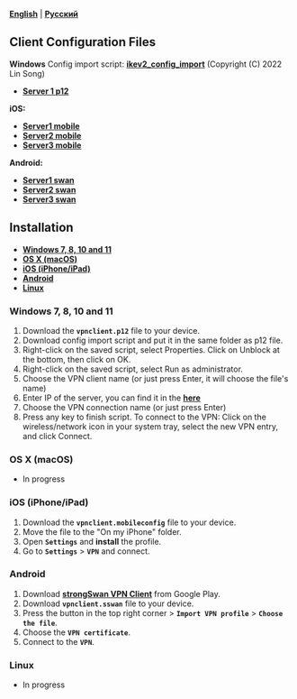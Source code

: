 [**English**](README.md) | [**Русский**](README-ru.md)

## Client Configuration Files 
**Windows**
Config import script: [**ikev2_config_import**](/client-conf/ikev2_config_import.cmd) (Copyright (C) 2022 Lin Song)
- [**Server 1 p12**](/client-conf/vpnclient1.p12)

**iOS:**
- [**Server1 mobile**](/client-conf/vpnclient1.mobileconfig)
- [**Server2 mobile**](/client-conf/vpnclient2.mobileconfig)
- [**Server3 mobile**](/client-conf/vpnclient3.mobileconfig)

**Android:**
- [**Server1 swan**](/client-conf/vpnclient1.sswan)
- [**Server2 swan**](/client-conf/vpnclient2.sswan)
- [**Server3 swan**](/client-conf/vpnclient3.sswan)

## Installation

* [**Windows 7, 8, 10 and 11**](#windows-7-8-10-and-11)
* [**OS X (macOS)**](#os-x-macos)
* [**iOS (iPhone/iPad)**](#ios-iphoneipad)
* [**Android**](#android)
* [**Linux**](#linux)

### Windows 7, 8, 10 and 11
1. Download the **``vpnclient.p12``** file to your device.
2. Download config import script and put it in the same folder as p12 file.
3. Right-click on the saved script, select Properties. Click on Unblock at the bottom, then click on OK.
4. Right-click on the saved script, select Run as administrator.
5. Choose the VPN client name (or just press Enter, it will choose the file's name)
6. Enter IP of the server, you can find it in the [**here**](#client-configuration-files)
7. Choose the VPN connection name (or just press Enter)
8. Press any key to finish script.
To connect to the VPN: Click on the wireless/network icon in your system tray, select the new VPN entry, and click Connect.

### OS X (macOS)
- In progress 

### iOS (iPhone/iPad)
1. Download the **``vpnclient.mobileconfig``** file to your device.
2. Move the file to the "On my iPhone" folder.
3. Open **``Settings``** and **install** the profile.
4. Go to **``Settings``** > **``VPN``** and connect.

### Android
1. Download [**strongSwan VPN Client**](https://play.google.com/store/apps/details?id=org.strongswan.android) from Google Play.
2. Download **``vpnclient.sswan``** file to your device.
3. Press the button in the top right corner > **``Import VPN profile``** > **``Choose the file``**.
4. Choose the **``VPN certificate``**. 
5. Connect to the **``VPN``**.

### Linux
- In progress 
